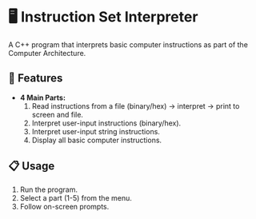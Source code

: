 # 🖥️ Instruction Set Interpreter

A C++ program that interprets basic computer instructions as part of the Computer Architecture. 

## 🚀 Features
- **4 Main Parts:**
  1. Read instructions from a file (binary/hex) → interpret → print to screen and file.
  2. Interpret user-input instructions (binary/hex).
  3. Interpret user-input string instructions.
  4. Display all basic computer instructions.

## 📋 Usage
1. Run the program.
2. Select a part (1-5) from the menu.
3. Follow on-screen prompts.